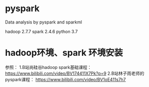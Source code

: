 # pyspark
Data analysis by pyspark and sparkml

hadoop 2.7.7
spark 2.4.6
python 3.7

# hadoop环境、spark 环境安装
参照：
1.B站尚硅谷hadoop spark基础课程： https://www.bilibili.com/video/BV174411X7Pk?p=9
2.B站林子雨老师的pyspark课程： https://www.bilibili.com/video/BV1oE411s7h7

